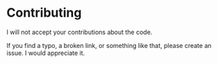 # Contributing

I will not accept your contributions about the code.

If you find a typo, a broken link, or something like that, please create an issue. I would appreciate it.
